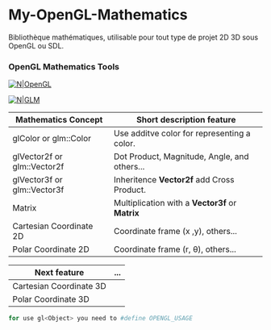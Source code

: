 # My-OpenGL-Mathematics
Bibliothèque mathématiques, utilisable pour tout type de projet 2D 3D sous OpenGL ou SDL.

### OpenGL Mathematics Tools 

[![N|OpenGL](https://www.khronos.org/assets/uploads/apis/OpenGL-Wide.png)](https://www.opengl.org/)

[![N|GLM](https://upload.wikimedia.org/wikipedia/commons/5/5b/GLM_logo.png)](https://glm.g-truc.net/0.9.9/index.html)

| Mathematics Concept | Short description feature |
| ------ | ------ |
| glColor or glm::Color | Use additve color for representing a color. |
| glVector2f or glm::Vector2f | Dot Product, Magnitude, Angle, and others... |
| glVector3f or glm::Vector3f | Inheritence **Vector2f** add Cross Product.  |
| Matrix | Multiplication with a **Vector3f** or **Matrix** |
| Cartesian Coordinate 2D | Coordinate frame (x ,y), others... |
| Polar Coordinate 2D  | Coordinate frame (r, θ), others... |

| Next feature | ... |
| ------ | ------ |
| Cartesian Coordinate 3D |  |
| Polar Coordinate 3D  |   |

```sh
for use gl<Object> you need to #define OPENGL_USAGE
```
